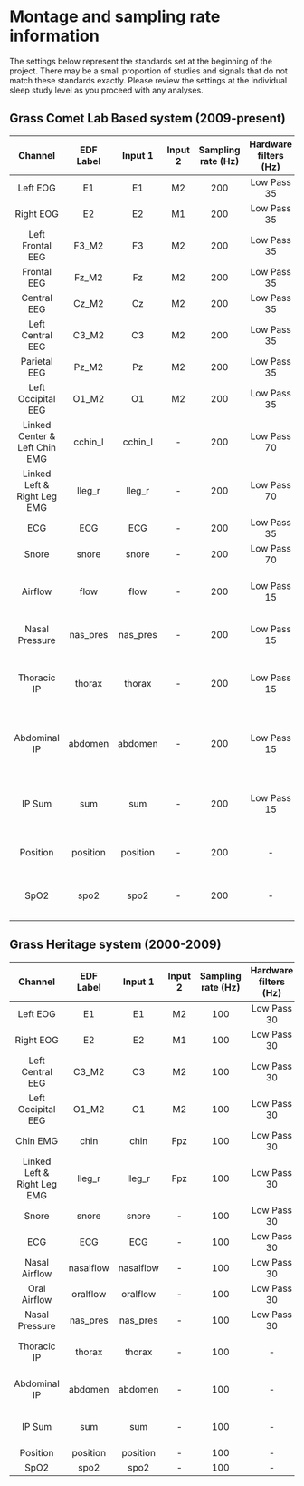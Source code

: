 # Montage and sampling rate information

The settings below represent the standards set at the beginning of the project. There may be a small proportion of studies and signals that do not match these standards exactly. Please review the settings at the individual sleep study level as you proceed with any analyses.

## Grass Comet Lab Based system (2009-present)
| Channel                       | EDF Label | Input 1  | Input 2 | Sampling rate (Hz) | Hardware filters (Hz) | Sensor type                                                |
|:-----------------------------:|:---------:|:--------:|:-------:|:------------------:|:---------------------:|:----------------------------------------------------------:|
| Left EOG                      | E1        | E1       | M2      | 200                | Low Pass 35           | -                                        |
| Right EOG                     | E2        | E2       | M1      | 200                | Low Pass 35           | -                                        |
| Left Frontal EEG              | F3_M2     | F3       | M2      | 200                | Low Pass 35           | -                                        |
| Frontal EEG                   | Fz_M2     | Fz       | M2      | 200                | Low Pass 35           | -                                        |
| Central EEG                   | Cz_M2     | Cz       | M2      | 200                | Low Pass 35           | -                                        |
| Left Central EEG              | C3_M2     | C3       | M2      | 200                | Low Pass 35           | -                                        |
| Parietal EEG                  | Pz_M2     | Pz       | M2      | 200                | Low Pass 35           | -                                        |
| Left Occipital EEG            | O1_M2     | O1       | M2      | 200                | Low Pass 35           | -                                        |
| Linked Center & Left Chin EMG | cchin_l   | cchin_l  | -    | 200                | Low Pass 70           |                                                            |
| Linked Left & Right Leg EMG   | lleg_r    | lleg_r   | -     | 200                | Low Pass 70           |                                                            |
| ECG                           | ECG       | ECG      | -       | 200                | Low Pass 35           |                                                            |
| Snore                         | snore     | snore    | -       | 200                | Low Pass 70           | Pro-Tech snore sensor                                      |
| Airflow                       | flow      | flow     | -       | 200                | Low Pass 15           | Dymedix disposible oral nasal airflow sensor               |
| Nasal Pressure                | nas_pres  | nas_pres | -       | 200                | Low Pass 15           | Pro-tech nasal pressure transducer                         |
| Thoracic IP                   | thorax    | thorax   | -       | 200                | Low Pass 15           | Pro-Tech Z-Rip inductance plethysmography summation system |
| Abdominal IP                  | abdomen   | abdomen  | -       | 200                | Low Pass 15           | Pro-Tech Z-Rip inductance plethysmography summation system |
| IP Sum                        | sum       | sum      | -       | 200                | Low Pass 15           | Pro-Tech Z-Rip inductance plethysmography summation system |
| Position                      | position  | position | -       | 200                | -                     | Natus Neurology DC body position sensor                    |
| SpO2                          | spo2      | spo2     | -       | 200                | -                     | Ohmeda 3900 Oximeter with a 3 second averaging rate        |


## Grass Heritage system (2000-2009)
| Channel                     | EDF Label | Input 1   | Input 2 | Sampling rate (Hz) | Hardware filters (Hz) | Sensor type                             |
|:---------------------------:|:---------:|:---------:|:-------:|:------------------:|:---------------------:|:---------------------------------------:|
| Left EOG                    | E1        | E1        | M2      | 100                | Low Pass 30           | -                     |
| Right EOG                   | E2        | E2        | M1      | 100                | Low Pass 30           | -                     |
| Left Central EEG            | C3_M2     | C3        | M2      | 100                | Low Pass 30           | -                     |
| Left Occipital EEG          | O1_M2     | O1        | M2      | 100                | Low Pass 30           | -                     |
| Chin EMG                    | chin      | chin      | Fpz     | 100                | Low Pass 30           | -                     |
| Linked Left & Right Leg EMG | lleg_r    | lleg_r    | Fpz     | 100                | Low Pass 30           | -                     |
| Snore                       | snore     | snore     | -       | 100                | Low Pass 30           | Microphone                              |
| ECG                         | ECG       | ECG       | -       | 100                | Low Pass 30           |                                         |
| Nasal Airflow               | nasalflow | nasalflow | -       | 100                | Low Pass 30           | Thermistor                              |
| Oral Airflow                | oralflow  | oralflow  | -       | 100                | Low Pass 30           | Thermistor                              |
| Nasal Pressure              | nas_pres  | nas_pres  | -       | 100                | Low Pass 30           | Transducer                              |
| Thoracic IP                 | thorax    | thorax    | -       | 100                | -                     | Respiratory inductance plethysmography  |
| Abdominal IP                | abdomen   | abdomen   | -       | 100                | -                     | Respiratory inductance plethysmography  |
| IP Sum                      | sum       | sum       | -       | 100                | -                     | Respiratory inductance plethysmography  |
| Position                    | position  | position  | -       | 100                | -                     | Body Position                           |
| SpO2                        | spo2      | spo2      | -       | 100                | -                     | Oximeter                                |

